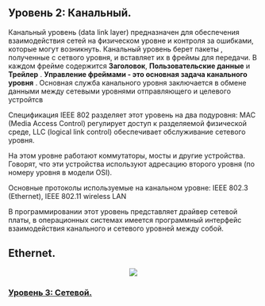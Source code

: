 ## Уровень 2: Канальный.

Канальный уровень (data link layer) предназначен для обеспечения взаимодействия сетей на физическом уровне и контроля за ошибками, которые могут возникнуть. Канальный уровень берет пакеты , полученные с сетвого уровня, и вставляет их в фреймы для передачи. В каждом фрейме содержится **Заголовок**, **Пользовательские данные** и **Трейлер** . __Управление фреймами - это основная задача канального уровня__ . Основная служба канального уровня заключается в обмене данными между сетевыми уровнями отправляющего и целевого устройтсв    

Спецификация IEEE 802 разделяет этот уровень на два подуровня: MAC (Media Access Control) регулирует доступ к разделяемой физической среде, LLC (logical link control) обеспечивает обслуживание сетевого уровня.

На этом уровне работают коммутаторы, мосты и другие устройства. Говорят, что эти устройства используют адресацию второго уровня (по номеру уровня в модели OSI).

Основные протоколы используемые на канальном уровне: IEEE 802.3 (Ethernet), IEEE 802.11 wireless LAN

В программировании этот уровень представляет драйвер сетевой платы, в операционных системах имеется программный интерфейс взаимодействия канального и сетевого уровней между собой.

## Ethernet.
<p align="center">
<image src="https://github.com/LLlMEJIb87/OTUS-learning/blob/master/4.%20Data%20link.%20Ethernet/frame.PNG">
</p>


### [ Уровень 3: Сетевой.](https://github.com/LLlMEJIb87/OTUS-learning/tree/master/5.%20Network%20layer.%20IP)
